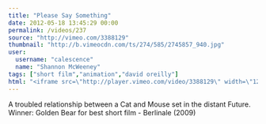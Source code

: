 ```yaml
---
title: "Please Say Something"
date: 2012-05-18 13:45:29 00:00
permalink: /videos/237
source: "http://vimeo.com/3388129"
thumbnail: "http://b.vimeocdn.com/ts/274/585/2745857_940.jpg"
user:
  username: "calescence"
  name: "Shannon McWeeney"
tags: ["short film","animation","david oreilly"]
html: "<iframe src=\"http://player.vimeo.com/video/3388129\" width=\"1280\" height=\"720\" frameborder=\"0\" webkitallowfullscreen mozallowfullscreen allowfullscreen></iframe>"
---
```


A troubled relationship between a Cat and Mouse set in the distant Future. Winner: Golden Bear for best short film - Berlinale (2009)